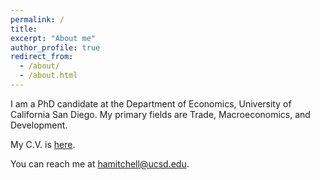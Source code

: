 ```yaml
---
permalink: /
title: 
excerpt: "About me"
author_profile: true
redirect_from: 
  - /about/
  - /about.html
---
```


I am a PhD candidate at the Department of Economics, University of California San Diego. My primary fields are Trade, Macroeconomics, and Development.

My C.V. is [here](/files/Harrison_Mitchell_CV.pdf).

You can reach me at hamitchell@ucsd.edu.
